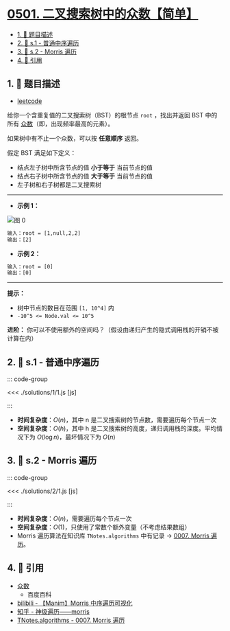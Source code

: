 # [0501. 二叉搜索树中的众数【简单】](https://github.com/tnotesjs/TNotes.leetcode/tree/main/notes/0501.%20%E4%BA%8C%E5%8F%89%E6%90%9C%E7%B4%A2%E6%A0%91%E4%B8%AD%E7%9A%84%E4%BC%97%E6%95%B0%E3%80%90%E7%AE%80%E5%8D%95%E3%80%91)

<!-- region:toc -->

- [1. 📝 题目描述](#1--题目描述)
- [2. 🎯 s.1 - 普通中序遍历](#2--s1---普通中序遍历)
- [3. 🎯 s.2 - Morris 遍历](#3--s2---morris-遍历)
- [4. 🔗 引用](#4--引用)

<!-- endregion:toc -->

## 1. 📝 题目描述

- [leetcode](https://leetcode.cn/problems/find-mode-in-binary-search-tree/)

给你一个含重复值的二叉搜索树（BST）的根节点 `root` ，找出并返回 BST 中的所有 [众数][1]（即，出现频率最高的元素）。

如果树中有不止一个众数，可以按 **任意顺序** 返回。

假定 BST 满足如下定义：

- 结点左子树中所含节点的值 **小于等于** 当前节点的值
- 结点右子树中所含节点的值 **大于等于** 当前节点的值
- 左子树和右子树都是二叉搜索树

---

- **示例 1：**

![图 0](https://cdn.jsdelivr.net/gh/tnotesjs/imgs@main/2025-09-12-16-27-12.png)

```txt
输入：root = [1,null,2,2]
输出：[2]
```

- **示例 2：**

```txt
输入：root = [0]
输出：[0]
```

---

**提示：**

- 树中节点的数目在范围 `[1, 10^4]` 内
- `-10^5 <= Node.val <= 10^5`

**进阶：** 你可以不使用额外的空间吗？（假设由递归产生的隐式调用栈的开销不被计算在内）

## 2. 🎯 s.1 - 普通中序遍历

::: code-group

<<< ./solutions/1/1.js [js]

:::

- **时间复杂度**：$O(n)$，其中 n 是二叉搜索树的节点数，需要遍历每个节点一次
- **空间复杂度**：$O(h)$，其中 h 是二叉搜索树的高度，递归调用栈的深度。平均情况下为 $O(\log n)$，最坏情况下为 $O(n)$

## 3. 🎯 s.2 - Morris 遍历

::: code-group

<<< ./solutions/2/1.js [js]

:::

- **时间复杂度**：$O(n)$，需要遍历每个节点一次
- **空间复杂度**：$O(1)$，只使用了常数个额外变量（不考虑结果数组）
- Morris 遍历算法在知识库 `TNotes.algorithms` 中有记录 -> [0007. Morris 遍历][4]。

## 4. 🔗 引用

- [众数][1]
  - 百度百科
- [bilibili - 【Manim】Morris 中序遍历可视化][2]
- [知乎 - 神级遍历——morris][3]
- [TNotes.algorithms - 0007. Morris 遍历][4]

[1]: https://baike.baidu.com/item/%E4%BC%97%E6%95%B0/44796
[2]: https://www.bilibili.com/video/BV17H4y1p7DD/
[3]: https://zhuanlan.zhihu.com/p/101321696
[4]: https://tnotesjs.github.io/TNotes.algorithms/notes/0007.%20Morris%20%E9%81%8D%E5%8E%86/README
